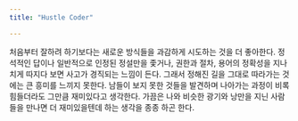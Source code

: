 ```yaml
---
title: "Hustle Coder"

---
```


처음부터 잘하려 하기보다는 새로운 방식들을 과감하게 시도하는 것을 더 좋아한다. 
정석적인 답이나 일반적으로 인정된 정설만을 좇거나, 권한과 절차, 용어의 정확성을 지나치게 따지다 보면 사고가 경직되는 느낌이 든다. 
그래서 정해진 길을 그대로 따라가는 것에는 큰 흥미를 느끼지 못한다. 
남들이 보지 못한 것들을 발견하며 나아가는 과정이 비록 힘들더라도 그만큼 재미있다고 생각한다. 
가끔은 나와 비슷한 광기와 낭만을 지닌 사람들을 만나면 더 재미있을텐데 하는 생각을 종종 하곤 한다.
